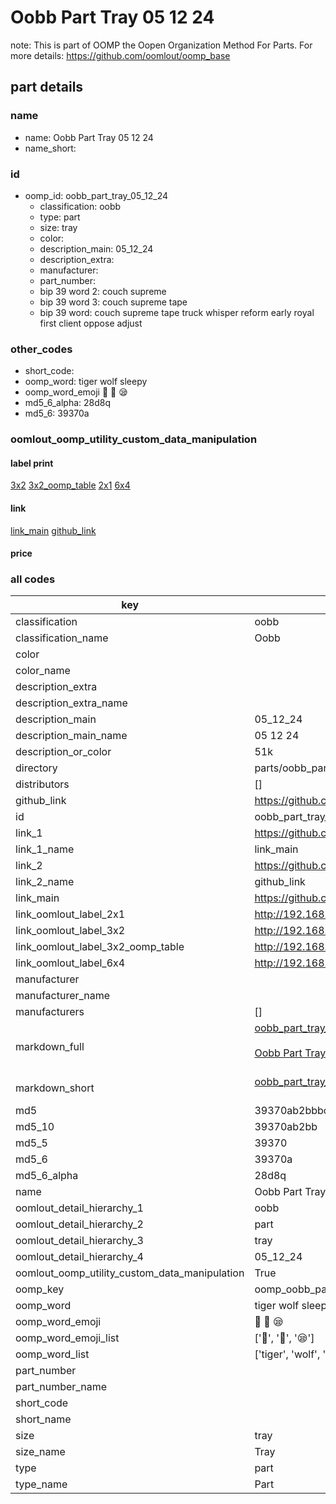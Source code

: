# Oobb Part Tray 05 12 24  

note: This is part of OOMP the Oopen Organization Method For Parts. For more details: https://github.com/oomlout/oomp_base

##  part details





### name
* name: Oobb Part Tray 05 12 24
* name_short: 
### id
* oomp_id: oobb_part_tray_05_12_24
  * classification: oobb
  * type: part
  * size: tray
  * color: 
  * description_main: 05_12_24
  * description_extra: 
  * manufacturer: 
  * part_number: 
  * bip 39 word 2: couch supreme
  * bip 39 word 3: couch supreme tape
  * bip 39 word: couch supreme tape truck whisper reform early royal first client oppose adjust

### other_codes
* short_code: 
* oomp_word: tiger wolf sleepy
* oomp_word_emoji :tiger: :wolf: :sleepy:
* md5_6_alpha: 28d8q
* md5_6: 39370a






### oomlout_oomp_utility_custom_data_manipulation
#### label print
[3x2](http://192.168.1.245:1112/?label=oomp%2028d8q)
[3x2_oomp_table](http://192.168.1.107:1112/?label=oomp%2028d8q)
[2x1](http://192.168.1.242:1112/?label=oomp%2028d8q)
[6x4](http://192.168.1.55:1112/?label=oomp%2028d8q)    

#### link

[link_main](https://github.com/oomlout/oomlout_oomp_current_version_messy/tree/main/parts/oobb_part_tray_05_12_24) [github_link](https://github.com/oomlout/oomlout_oomp_part_src/tree/main/parts/oobb_part_tray_05_12_24)                             

#### price







### all codes 
| key | value |  
| --- | --- |  
| classification | oobb |  
| classification_name | Oobb |  
| color |  |  
| color_name |  |  
| description_extra |  |  
| description_extra_name |  |  
| description_main | 05_12_24 |  
| description_main_name | 05 12 24 |  
| description_or_color | 51k |  
| directory | parts/oobb_part_tray_05_12_24 |  
| distributors | [] |  
| github_link | https://github.com/oomlout/oomlout_oomp_part_src/tree/main/parts/oobb_part_tray_05_12_24 |  
| id | oobb_part_tray_05_12_24 |  
| link_1 | https://github.com/oomlout/oomlout_oomp_current_version_messy/tree/main/parts/oobb_part_tray_05_12_24 |  
| link_1_name | link_main |  
| link_2 | https://github.com/oomlout/oomlout_oomp_part_src/tree/main/parts/oobb_part_tray_05_12_24 |  
| link_2_name | github_link |  
| link_main | https://github.com/oomlout/oomlout_oomp_current_version_messy/tree/main/parts/oobb_part_tray_05_12_24 |  
| link_oomlout_label_2x1 | http://192.168.1.242:1112/?label=oomp%2028d8q |  
| link_oomlout_label_3x2 | http://192.168.1.245:1112/?label=oomp%2028d8q |  
| link_oomlout_label_3x2_oomp_table | http://192.168.1.107:1112/?label=oomp%2028d8q |  
| link_oomlout_label_6x4 | http://192.168.1.55:1112/?label=oomp%2028d8q |  
| manufacturer |  |  
| manufacturer_name |  |  
| manufacturers | [] |  
| markdown_full | [oobb_part_tray_05_12_24](https://github.com/oomlout/oomlout_oomp_current_version_messy/tree/main/parts/oobb_part_tray_05_12_24)<br>[](https://github.com/oomlout/oomlout_oomp_current_version_messy/tree/main/parts/oobb_part_tray_05_12_24)<br>[Oobb Part Tray 05 12 24](https://github.com/oomlout/oomlout_oomp_current_version_messy/tree/main/parts/oobb_part_tray_05_12_24)<br><br> |  
| markdown_short | [oobb_part_tray_05_12_24](https://github.com/oomlout/oomlout_oomp_current_version_messy/tree/main/parts/oobb_part_tray_05_12_24)<br><br> |  
| md5 | 39370ab2bbbca8a6d17d4e93bbb67987 |  
| md5_10 | 39370ab2bb |  
| md5_5 | 39370 |  
| md5_6 | 39370a |  
| md5_6_alpha | 28d8q |  
| name | Oobb Part Tray 05 12 24 |  
| oomlout_detail_hierarchy_1 | oobb |  
| oomlout_detail_hierarchy_2 | part |  
| oomlout_detail_hierarchy_3 | tray |  
| oomlout_detail_hierarchy_4 | 05_12_24 |  
| oomlout_oomp_utility_custom_data_manipulation | True |  
| oomp_key | oomp_oobb_part_tray_05_12_24 |  
| oomp_word | tiger wolf sleepy |  
| oomp_word_emoji | :tiger: :wolf: :sleepy: |  
| oomp_word_emoji_list | [':tiger:', ':wolf:', ':sleepy:'] |  
| oomp_word_list | ['tiger', 'wolf', 'sleepy'] |  
| part_number |  |  
| part_number_name |  |  
| short_code |  |  
| short_name |  |  
| size | tray |  
| size_name | Tray |  
| type | part |  
| type_name | Part |  
